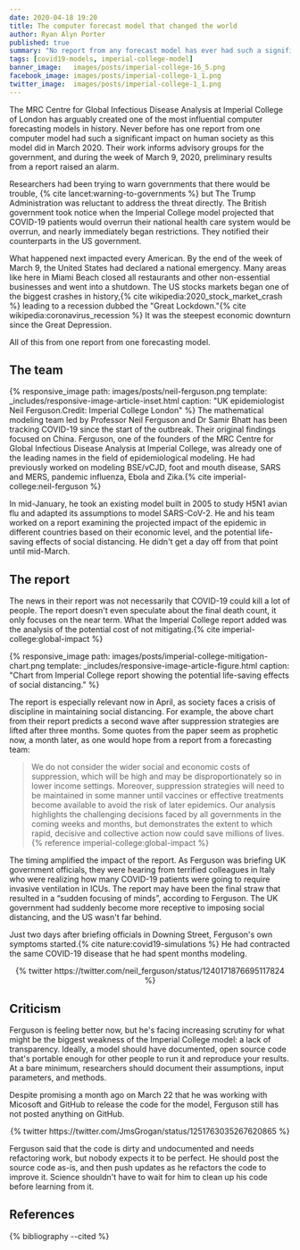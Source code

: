 ```yaml
---
date: 2020-04-18 19:20
title: The computer forecast model that changed the world
author: Ryan Alyn Porter
published: true
summary: "No report from any forecast model has ever had such a significant impact on worldwide human society"
tags: [covid19-models, imperial-college-model]
banner_image:   images/posts/imperial-college-16_5.png
facebook_image: images/posts/imperial-college-1_1.png
twitter_image:  images/posts/imperial-college-1_1.png
---
```


The MRC Centre for Global Infectious Disease Analysis at Imperial College of London has arguably created one
of the most influential computer forecasting models in history.  Never before
has one report from one computer model had such a significant impact on human
society as this model did in March 2020.  Their work informs advisory groups
for the government, and during the week of March 9, 2020, preliminary results
from a report raised an alarm.

Researchers had been trying to warn governments that there would be trouble,
{% cite lancet:warning-to-governments %} but The Trump Administration was
reluctant to address the threat directly.  The British government took notice
when the Imperial College model projected that COVID-19 patients would overrun
their national health care system would be overrun, and nearly immediately
began restrictions.  They notified their counterparts in the US government.

What happened next impacted every American.  By the end of the week of
March 9, the United States had declared a national emergency.  Many areas
like here in Miami Beach closed all restaurants and other non-essential businesses
and went into a shutdown.  The US stocks markets began one of the biggest
crashes in history,{% cite wikipedia:2020_stock_market_crash %} leading to a
recession dubbed the "Great Lockdown."{% cite wikipedia:coronavirus_recession %}
It was the steepest economic downturn since the Great Depression.

All of this from one report from one forecasting model.

<h2>The team</h2>

{% responsive_image path: images/posts/neil-ferguson.png
  template: _includes/responsive-image-article-inset.html
  caption: "UK epidemiologist Neil Ferguson.Credit: Imperial College London" %}
The mathematical modeling team led by Professor Neil Ferguson and Dr Samir Bhatt
has been tracking COVID-19 since the start of the outbreak.  Their original
findings focused on China.  Ferguson, one of the founders of the MRC Centre for
Global Infectious Disease Analysis at Imperial College, was already one of the
leading names in the field of epidemiological modeling.  He had previously
worked on modeling BSE/vCJD, foot and mouth disease, SARS and MERS, pandemic influenza, Ebola and Zika.{% cite imperial-college:neil-ferguson %}

In mid-January, he took an existing model built in 2005 to study H5N1 avian
flu and adapted its assumptions to model SARS-CoV-2.  He and his team worked on
a report examining the projected impact of the epidemic in different countries
based on their economic level, and the potential life-saving effects of
social distancing.  He didn't get a day off from that point until mid-March.

<h2>The report</h2>

The news in their report was not necessarily that COVID-19 could kill a lot of
people.  The report doesn't even speculate about the final death count, it only
focuses on the near term.  What the Imperial College report added was the
analysis of the potential cost of not
mitigating.{% cite imperial-college:global-impact %}

{% responsive_image path: images/posts/imperial-college-mitigation-chart.png
  template: _includes/responsive-image-article-figure.html
  caption: "Chart from Imperial College report showing the potential
  life-saving effects of social distancing." %}

The report is especially relevant now in April, as society faces a crisis of
discipline in maintaining social distancing.  For example, the above chart
from their report predicts a second wave after suppression strategies are
lifted after three months.  Some quotes from the paper seem as prophetic now,
a month later, as one would hope from a report from a forecasting team:

<blockquote class="blockquote">
We do not consider the wider social and economic costs of suppression, which will be high and may be disproportionately so in lower income settings. Moreover, suppression strategies will need to be maintained in some manner until vaccines or effective treatments become available to avoid the risk of later epidemics. Our analysis highlights the challenging decisions faced by all governments in the coming weeks and months, but demonstrates the extent to which rapid, decisive and collective action now could save millions of lives.
<footer>{% reference imperial-college:global-impact %}</footer>
</blockquote>

The timing amplified the impact of the report.  As Ferguson was briefing
UK government officials, they were hearing from terrified colleagues in Italy
who were realizing how many COVID-19 patients were going to require invasive
ventilation in ICUs.  The report may have been the final straw that resulted
in a “sudden focusing of minds”, according to Ferguson.  The UK government
had suddenly become more receptive to imposing social distancing, and the US
wasn't far behind.

Just two days after briefing officials in Downing Street, Ferguson's own
symptoms started.{% cite nature:covid19-simulations %}  He had contracted the same COVID-19 disease that he had
spent months modeling.

<center>
{% twitter https://twitter.com/neil_ferguson/status/1240171876695117824 %}
</center>

<h2>Criticism</h2>

Ferguson is feeling better now, but he's facing increasing scrutiny for what
might be the biggest weakness of the Imperial College model: a lack of
transparency.  Ideally, a model should have documented, open source code
that's portable enough for other people to run it and reproduce your results.
At a bare minimum, researchers should document their assumptions, input
parameters, and methods.

Despite promising a month ago on March 22 that he was working with Micosoft and
GitHub to release the code for the model, Ferguson still has not posted anything
on GitHub.

<center>
{% twitter https://twitter.com/JmsGrogan/status/1251763035267620865 %}
</center>

Ferguson said that the code is dirty and undocumented and needs refactoring work,
but nobody expects it to be perfect.  He should post the source code as-is,
and then push updates as he refactors the code to improve it.  Science shouldn't
have to wait for him to clean up his code before learning from it.

<h2>References</h2>

{% bibliography --cited %}

